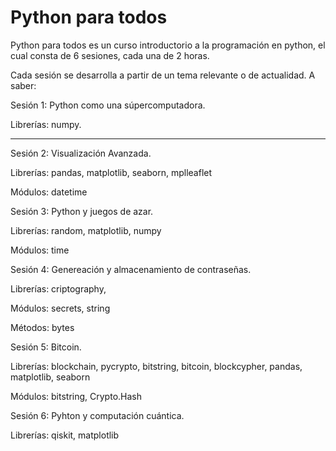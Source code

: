 <h1> Python para todos </h1>


Python para todos es un curso introductorio a la programación en python, el cual consta de 6 sesiones, cada una de 2 horas.

Cada sesión se desarrolla a partir de un tema relevante o de actualidad. A saber:

Sesión 1: Python como una súpercomputadora.

Librerías: numpy.

<hr>

Sesión 2: Visualización Avanzada.

Librerías: pandas, matplotlib, seaborn, mplleaflet

Módulos: datetime

Sesión 3: Python y juegos de azar.

Librerías: random, matplotlib, numpy

Módulos: time

Sesión 4: Genereación y almacenamiento de contraseñas.

Librerías: criptography,

Módulos: secrets, string

Métodos: bytes

Sesión 5: Bitcoin.

Librerías: blockchain, pycrypto, bitstring, bitcoin, blockcypher, pandas, matplotlib, seaborn

Módulos: bitstring, Crypto.Hash

Sesión 6: Pyhton y computación cuántica.

Librerías: qiskit, matplotlib

